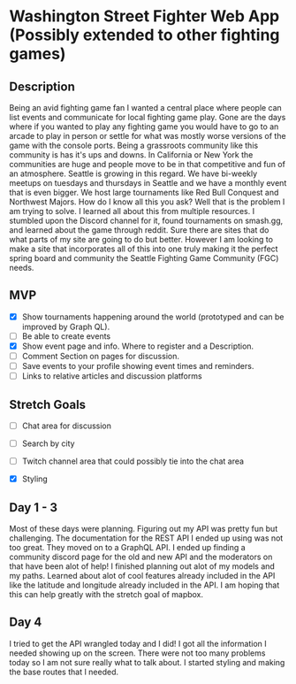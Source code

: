 # Washington Street Fighter Web App (Possibly extended to other fighting games)

## Description
Being an avid fighting game fan I wanted a central place where people can list events and communicate for local fighting game play. Gone are the days where if you wanted to play any fighting game you would have to go to an arcade to play in person or settle for what was mostly worse versions of the game with the console ports. Being a grassroots community like this community is has it's ups and downs. In California or New York the communities are huge and people move to be in that competitive and fun of an atmosphere. Seattle is growing in this regard. We have bi-weekly meetups on tuesdays and thursdays in Seattle and we have a monthly event that is even bigger. We host large tournaments like Red Bull Conquest and Northwest Majors. How do I know all this you ask? Well that is the problem I am trying to solve. I learned all about this from multiple resources. I stumbled upon the Discord channel for it, found tournaments on smash.gg, and learned about the game through reddit. Sure there are sites that do what parts of my site are going to do but better. However I am looking to make a site that incorporates all of this into one truly making it the perfect spring board and community the Seattle Fighting Game Community (FGC) needs.

## MVP
- [x] Show tournaments happening around the world (prototyped and can be improved by Graph QL).
- [ ] Be able to create events 
- [x] Show event page and info. Where to register and a Description.
- [ ] Comment Section on pages for discussion.
- [ ] Save events to your profile showing event times and reminders.
- [ ] Links to relative articles and discussion platforms

## Stretch Goals
- [ ] Chat area for discussion
- [ ] Search by city
- [ ] Twitch channel area that could possibly tie into the chat area
- [x] Styling


## Day 1 - 3 
Most of these days were planning. Figuring out my API was pretty fun but challenging. The documentation for the REST API I ended up using was not too great. They moved on to a GraphQL API. I ended up finding a community discord page for the old and new API and the moderators on that have been alot of help! I finished planning out alot of my models and my paths. Learned about alot of cool features already included in the API like the latitude and longitude already included in the API. I am hoping that this can help greatly with the stretch goal of mapbox. 

## Day 4
I tried to get the API wrangled today and I did! I got all the information I needed showing up on the screen. There were not too many problems today so I am not sure really what to talk about. I started styling and making the base routes that I needed.
